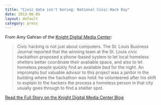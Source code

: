 ```yaml
---
title: "Civic data isn't boring: National Civic Hack Day"
date: 2013-06-05
layout: default
category: press
---
```

From Amy Gahran of the [Knight Digital Media Center](http://www.knightdigitalmediacenter.org/):

> Civic hacking is not just about computers. The St. Louis Business Journal
> reported that the winning team at the St. Louis civic hackathon proposed a
> phone-based system to let local homeless shelters better coordinate their
> available space, and also to let homeless people quickly find an available
> bed for the night. An impromptu but valuable advisor to this project was a
> janitor in the building where the hackathon was held: he volunteered after
> his shift to explain to the hackers the process a homeless person in that
> city usually goes through to find a shelter spot.

[Read the Full Story on the Knight Digital Media Center Blog](http://www.knightdigitalmediacenter.org/blogs/agahran/2013/06/civic-data-isnt-boring-national-civic-hack-day)
